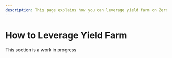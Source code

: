 ```yaml
---
description: This page explains how you can leverage yield farm on Zerolend using LP tokens
---
```


# How to Leverage Yield Farm

This section is a work in progress
